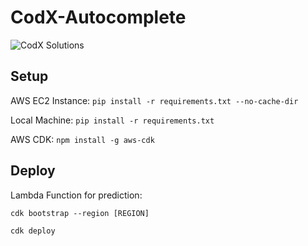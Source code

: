 # CodX-Autocomplete
![CodX Solutions](https://github.com/rejsafranko/CodX-Autocomplete/blob/main/logo.jpg)

## Setup
AWS EC2 Instance: ```pip install -r requirements.txt --no-cache-dir```

Local Machine: ```pip install -r requirements.txt```

AWS CDK: ```npm install -g aws-cdk```

## Deploy
Lambda Function for prediction:

```cdk bootstrap --region [REGION]```

```cdk deploy```
